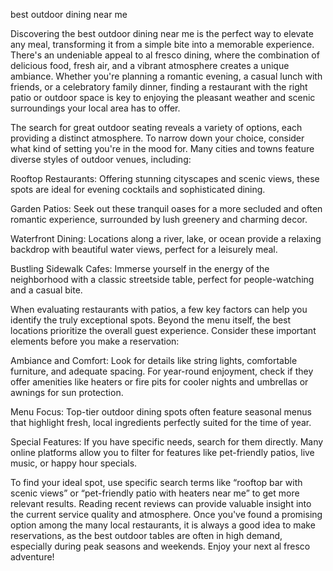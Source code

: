 best outdoor dining near me


Discovering the best outdoor dining near me is the perfect way to elevate any meal, transforming it from a simple bite into a memorable experience. There's an undeniable appeal to al fresco dining, where the combination of delicious food, fresh air, and a vibrant atmosphere creates a unique ambiance. Whether you're planning a romantic evening, a casual lunch with friends, or a celebratory family dinner, finding a restaurant with the right patio or outdoor space is key to enjoying the pleasant weather and scenic surroundings your local area has to offer.



The search for great outdoor seating reveals a variety of options, each providing a distinct atmosphere. To narrow down your choice, consider what kind of setting you're in the mood for. Many cities and towns feature diverse styles of outdoor venues, including:




Rooftop Restaurants: Offering stunning cityscapes and scenic views, these spots are ideal for evening cocktails and sophisticated dining.


Garden Patios: Seek out these tranquil oases for a more secluded and often romantic experience, surrounded by lush greenery and charming decor.


Waterfront Dining: Locations along a river, lake, or ocean provide a relaxing backdrop with beautiful water views, perfect for a leisurely meal.


Bustling Sidewalk Cafes: Immerse yourself in the energy of the neighborhood with a classic streetside table, perfect for people-watching and a casual bite.





When evaluating restaurants with patios, a few key factors can help you identify the truly exceptional spots. Beyond the menu itself, the best locations prioritize the overall guest experience. Consider these important elements before you make a reservation:




Ambiance and Comfort: Look for details like string lights, comfortable furniture, and adequate spacing. For year-round enjoyment, check if they offer amenities like heaters or fire pits for cooler nights and umbrellas or awnings for sun protection.


Menu Focus: Top-tier outdoor dining spots often feature seasonal menus that highlight fresh, local ingredients perfectly suited for the time of year.


Special Features: If you have specific needs, search for them directly. Many online platforms allow you to filter for features like pet-friendly patios, live music, or happy hour specials.





To find your ideal spot, use specific search terms like “rooftop bar with scenic views” or “pet-friendly patio with heaters near me” to get more relevant results. Reading recent reviews can provide valuable insight into the current service quality and atmosphere. Once you've found a promising option among the many local restaurants, it is always a good idea to make reservations, as the best outdoor tables are often in high demand, especially during peak seasons and weekends. Enjoy your next al fresco adventure!
